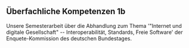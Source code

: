## Überfachliche Kompetenzen 1b
Unsere Semesterarbeit über die Abhandlung zum Thema '"Internet und digitale Gesellschaft" -- Interoperabilität, Standards, Freie Software' der Enquete-Kommission des deutschen Bundestages.
